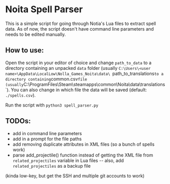 # Noita Spell Parser

This is a simple script for going through Notia's Lua files to extract spell data. As of now, the script doesn't have command line parameters and needs to be edited manually.

## How to use:

Open the script in your editor of choice and change `path_to_data` to a directory containing an unpacked `data` folder (usually `C:\Users\<user name>\AppData\LocalLow\Nolla_Games_Noita\data\ `path_to_translations` to a directory containing `common.csv` file (usually `C:\ProgramFiles\Steam\steamapps\common\Noita\data\translations\`). 
You can also change in which file the data will be saved (default: `./spells.csv`).

Run the script with `python3 spell_parser.py`

## TODOs:

- add in command line parameters
- add in a prompt for the file paths
- add removing duplicate attributes in XML files (so a bunch of spells work)
- parse add_projectile() function instead of getting the XML file from `related_projectiles` variable in Lua files
-- also, add `related_projectiles` as a backup file

(kinda low-key, but get the SSH and multiple git accounts to work)
